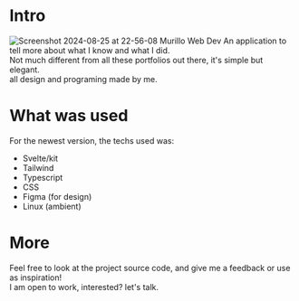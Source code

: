 # Intro
![Screenshot 2024-08-25 at 22-56-08 Murillo Web Dev](https://github.com/user-attachments/assets/c1e5664c-8132-4fe7-8819-7a8900fe519f)
An application to tell more about what I know and what I did.</br> Not much different from all these portfolios out there, it's simple but elegant.</br> all design and programing made by me.
# What was used
For the newest version, the techs used was:
- Svelte/kit
- Tailwind
- Typescript
- CSS
- Figma (for design)
- Linux (ambient)
# More
Feel free to look at the project source code, and give me a feedback or use as inspiration! </br>
I am open to work, interested? let's talk.
